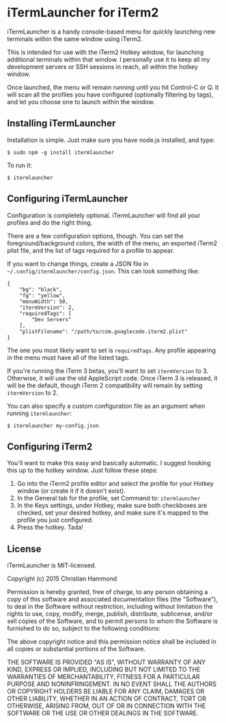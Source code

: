iTermLauncher for iTerm2
========================

iTermLauncher is a handy console-based menu for quickly launching new
terminals within the same window using iTerm2.

This is intended for use with the iTerm2 Hotkey window, for launching
additional terminals within that window. I personally use it to keep all my
development servers or SSH sessions in reach, all within the hotkey window.

Once launched, the menu will remain running until you hit Control-C or Q.
It will scan all the profiles you have configured (optionally filtering by
tags), and let you choose one to launch within the window.


Installing iTermLauncher
------------------------

Installation is simple. Just make sure you have node.js installed, and type:

    $ sudo npm -g install itermlauncher

To run it:

    $ itermlauncher


Configuring iTermLauncher
-------------------------

Configuration is completely optional. iTermLauncher will find all your
profiles and do the right thing.

There are a few configuration options, though. You can set the foreground/background colors, the width of the menu, an exported iTerm2 plist file, and the
list of tags required for a profile to appear.

If you want to change things, create a JSON file in
`~/.config/itermlauncher/config.json`. This can look something like:

    {
        "bg": "black",
        "fg": "yellow",
        "menuWidth": 50,
		"itermVersion": 2,
        "requiredTags": [
            "Dev Servers"
        ],
        "plistFilename": "/path/to/com.googlecode.iterm2.plist"
    }

The one you most likely want to set is `requiredTags`. Any profile appearing
in the menu must have all of the listed tags.

If you're running the iTerm 3 betas, you'll want to set `itermVersion` to 3.
Otherwise, it will use the old AppleScript code. Once iTerm 3 is released,
it will be the default, though iTerm 2 compatibility will remain by
setting `itermVersion` to 2.

You can also specify a custom configuration file as an argument when running
`itermlauncher`:

    $ itermlauncher my-config.json


Configuring iTerm2
------------------

You'll want to make this easy and basically automatic. I suggest hooking this
up to the hotkey window. Just follow these steps:

1. Go into the iTerm2 profile editor and select the profile for your
   Hotkey window (or create it if it doesn't exist).
2. In the General tab for the profile, set Command to: `itermlauncher`
3. In the Keys settings, under Hotkey, make sure both checkboxes are checked,
   set your desired hotkey, and make sure it's mapped to the profile you
   just configured.
4. Press the hotkey. Tada!


License
-------

iTermLauncher is MIT-licensed.

Copyright (c) 2015  Christian Hammond

Permission is hereby granted, free of charge, to any person obtaining a copy of
this software and associated documentation files (the "Software"), to deal in
the Software without restriction, including without limitation the rights to
use, copy, modify, merge, publish, distribute, sublicense, and/or sell copies
of the Software, and to permit persons to whom the Software is furnished to do
so, subject to the following conditions:

The above copyright notice and this permission notice shall be included in all
copies or substantial portions of the Software.

THE SOFTWARE IS PROVIDED "AS IS", WITHOUT WARRANTY OF ANY KIND, EXPRESS OR
IMPLIED, INCLUDING BUT NOT LIMITED TO THE WARRANTIES OF MERCHANTABILITY,
FITNESS FOR A PARTICULAR PURPOSE AND NONINFRINGEMENT. IN NO EVENT SHALL THE
AUTHORS OR COPYRIGHT HOLDERS BE LIABLE FOR ANY CLAIM, DAMAGES OR OTHER
LIABILITY, WHETHER IN AN ACTION OF CONTRACT, TORT OR OTHERWISE, ARISING FROM,
OUT OF OR IN CONNECTION WITH THE SOFTWARE OR THE USE OR OTHER DEALINGS IN THE
SOFTWARE.
